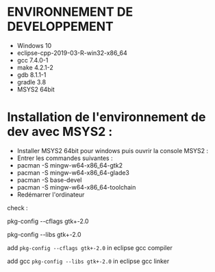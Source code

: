 # ENVIRONNEMENT DE DEVELOPPEMENT

- Windows 10
- eclipse-cpp-2019-03-R-win32-x86_64
- gcc 7.4.0-1
- make 4.2.1-2
- gdb 8.1.1-1
- gradle 3.8
- MSYS2 64bit

# Installation de l'environnement de dev avec MSYS2 :

- Installer MSYS2 64bit pour windows puis ouvrir la console MSYS2 :
- Entrer les commandes suivantes :
- pacman -S mingw-w64-x86_64-gtk2
- pacman -S mingw-w64-x86_64-glade3
- pacman -S base-devel 
- pacman -S mingw-w64-x86_64-toolchain
- Redémarrer l'ordinateur

check :

pkg-config --cflags gtk+-2.0

pkg-config --libs gtk+-2.0

add `pkg-config --cflags gtk+-2.0` in eclipse gcc compiler

add gcc `pkg-config --libs gtk+-2.0` in eclipse gcc linker
